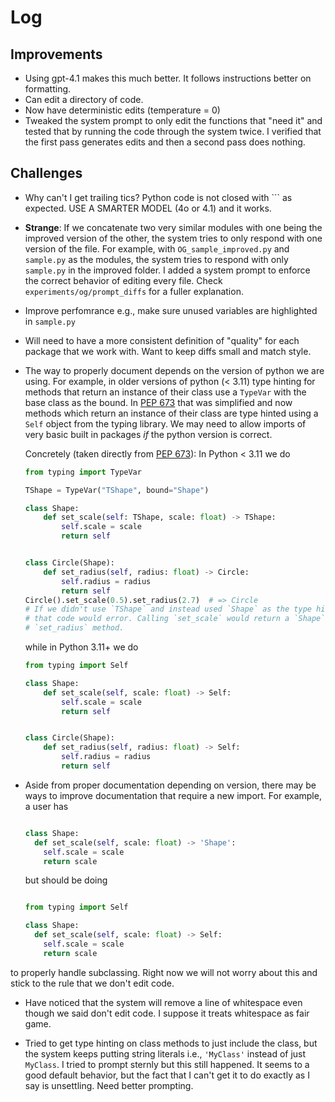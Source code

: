 # Log

## Improvements

- Using gpt-4.1 makes this much better. It follows instructions better on formatting.
- Can edit a directory of code.
- Now have deterministic edits (temperature = 0)
- Tweaked the system prompt to only edit the functions that "need it" and tested
  that by running the code through the system twice. I verified that the first pass
  generates edits and then a second pass does nothing.

## Challenges

- Why can't I get trailing tics? Python code is not closed with ``` as expected. USE A SMARTER MODEL (4o or 4.1) and it works.
- **Strange**: If we concatenate two very similar modules with one being the improved
  version of the other, the system tries to only respond with one version of the file.
  For example, with `OG_sample_improved.py` and `sample.py` as the modules, the system
  tries to respond with only `sample.py` in the improved folder. I added a system
  prompt to enforce the correct behavior of editing every file. Check
  `experiments/og/prompt_diffs` for a fuller explanation.
- Improve perfomrance e.g., make sure unused variables are highlighted in `sample.py`
- Will need to have a more consistent definition of "quality" for each package
  that we work with. Want to keep diffs small and match style.
- The way to properly document depends on the version of python we are using. For
  example, in older versions of python (< 3.11) type hinting for methods that return
  an instance of their class use a `TypeVar` with the base class as the bound. In
  [PEP 673](https://peps.python.org/pep-0673/) that was simplified and now methods
  which return an instance of their class are type hinted using a `Self` object from
  the typing library. We may need to allow imports of very basic built in packages
  _if_ the python version is correct.

  Concretely (taken directly from [PEP 673](https://peps.python.org/pep-0673)): In
  Python < 3.11 we do

  ```python
  from typing import TypeVar

  TShape = TypeVar("TShape", bound="Shape")

  class Shape:
      def set_scale(self: TShape, scale: float) -> TShape:
          self.scale = scale
          return self


  class Circle(Shape):
      def set_radius(self, radius: float) -> Circle:
          self.radius = radius
          return self
  Circle().set_scale(0.5).set_radius(2.7)  # => Circle
  # If we didn't use `TShape` and instead used `Shape` as the type hint on `set_scale`,
  # that code would error. Calling `set_scale` would return a `Shape` which has no
  # `set_radius` method.
  ```

  while in Python 3.11+ we do

  ```python
  from typing import Self

  class Shape:
      def set_scale(self, scale: float) -> Self:
          self.scale = scale
          return self


  class Circle(Shape):
      def set_radius(self, radius: float) -> Self:
          self.radius = radius
          return self
  ```

- Aside from proper documentation depending on version, there may be ways to improve
  documentation that require a new import. For example, a user has

  ```python

  class Shape:
    def set_scale(self, scale: float) -> 'Shape':
      self.scale = scale
      return scale
  ```

  but should be doing

  ```python

  from typing import Self

  class Shape:
    def set_scale(self, scale: float) -> Self:
      self.scale = scale
      return scale
  ```

to properly handle subclassing. Right now we will not worry about this and stick to
the rule that we don't edit code.

- Have noticed that the system will remove a line of whitespace even though we said
  don't edit code. I suppose it treats whitespace as fair game.

- Tried to get type hinting on class methods to just include the class, but the system
  keeps putting string literals i.e., `'MyClass'` instead of just `MyClass`. I tried to
  prompt sternly but this still happened. It seems to a good default behavior, but the
  fact that I can't get it to do exactly as I say is unsettling. Need better prompting.
